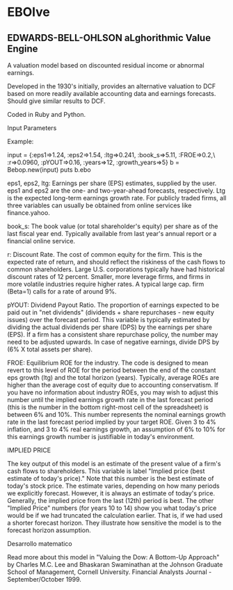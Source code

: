 EBOlve
======

EDWARDS-BELL-OHLSON aLghorithmic Value Engine
---------------------------------------------

A valuation model based on discounted residual income or abnormal earnings.

Developed in the 1930's initially, provides an alternative valuation to DCF based on more readily available accounting data and earnings forecasts. Should give similar results to DCF.

Coded in Ruby and Python.

Input Parameters

Example:

input = {:eps1=>1.24, :eps2=>1.54, :ltg=>0.241, :book_s=>5.11, :FROE=>0.2,\ :r=>0.0960, :pYOUT=>0.16, :years=>12, :growth_years=>5} b = Bebop.new(input) puts b.ebo

eps1, eps2, ltg: Earnings per share (EPS) estimates, supplied by the user. eps1 and eps2 are the one- and two-year-ahead forecasts, respectively. Ltg is the expected long-term earnings growth rate. For publicly traded firms, all three variables can usually be obtained from online services like finance.yahoo.

book_s: The book value (or total shareholder's equity) per share as of the last fiscal year end. Typically available from last year's annual report or a financial online service.

r: Discount Rate. The cost of common equity for the firm. This is the expected rate of return, and should reflect the riskiness of the cash flows to common shareholders. Large U.S. corporations typically have had historical discount rates of 12 percent. Smaller, more leverage firms, and firms in more volatile industries require higher rates. A typical large cap. firm (Beta=1) calls for a rate of around 9%.

pYOUT: Dividend Payout Ratio. The proportion of earnings expected to be paid out in "net dividends" (dividends + share repurchases - new equity issues) over the forecast period. This variable is typically estimated by dividing the actual dividends per share (DPS) by the earnings per share (EPS). If a firm has a consistent share repurchase policy, the number may need to be adjusted upwards. In case of negative earnings, divide DPS by (6% X total assets per share).

FROE: Equilibrium ROE for the industry. The code is designed to mean revert to this level of ROE for the period between the end of the constant eps growth (ltg) and the total horizon (years). Typically, average ROEs are higher than the average cost of equity due to accounting conservatism. If you have no information about industry ROEs, you may wish to adjust this number until the implied earnings growth rate in the last forecast period (this is the number in the bottom right-most cell of the spreadsheet) is between 6% and 10%. This number represents the nominal earnings growth rate in the last forecast period implied by your target ROE. Given 3 to 4% inflation, and 3 to 4% real earnings growth, an assumption of 6% to 10% for this earnings growth number is justifiable in today's environment.

IMPLIED PRICE

The key output of this model is an estimate of the present value of a firm's cash flows to shareholders. This variable is label "Implied price (best estimate of today's price)." Note that this number is the best estimate of today's stock price. The estimate varies, depending on how many periods we explicitly forecast. However, it is always an estimate of today's price. Generally, the implied price from the last (12th) period is best. The other "Implied Price" numbers (for years 10 to 14) show you what today's price would be if we had truncated the calculation earlier. That is, if we had used a shorter forecast horizon. They illustrate how sensitive the model is to the forecast horizon assumption.

Desarrollo matematico

Read more about this model in "Valuing the Dow: A Bottom-Up Approach" by Charles M.C. Lee and Bhaskaran Swaminathan at the Johnson Graduate School of Management, Cornell University. Financial Analysts Journal - September/October 1999.
